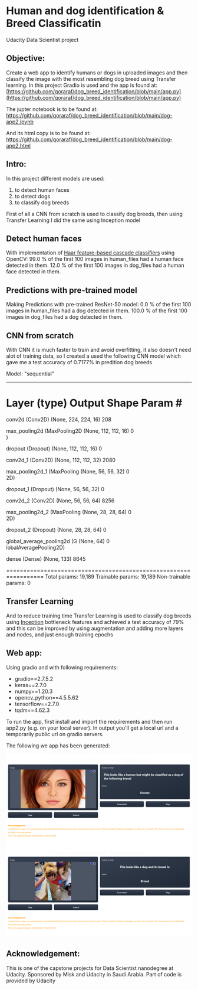 # Human and dog identification & Breed Classificatin
Udacity Data Scientist project

## Objective:
Create a web app to identify humans or dogs in uploaded images and then classify the image with the most resembling dog breed using Transfer learning.
In this project Gradio is used and the app is found at: [https://github.com/qoraraf/dog_breed_identification/blob/main/app.py](https://github.com/qoraraf/dog_breed_identification/blob/main/app.py)

The jupter notebook is to be found at: https://github.com/qoraraf/dog_breed_identification/blob/main/dog-app2.ipynb

And its html copy is to be found at: https://github.com/qoraraf/dog_breed_identification/blob/main/dog-app2.html

## Intro:
In this project different models are used:
1) to detect human faces
2) to detect dogs
3) to classify dog breeds

First of all a CNN from scratch is used to classify dog breeds, then using Transfer Learning I did the same using Inception model

## Detect human faces
With implementation of [Haar feature-based cascade classifiers](http://docs.opencv.org/trunk/d7/d8b/tutorial_py_face_detection.html) using OpenCV:
99.0 % of the first 100 images in human_files had a human face detected in them.
12.0 % of the first 100 images in dog_files had a human face detected in them.

## Predictions with pre-trained model
Making Predictions with pre-trained ResNet-50 model:
0.0 % of the first 100 images in human_files had a dog detected in them.
100.0 % of the first 100 images in dog_files had a dog detected in them.

## CNN from scratch
With CNN it is much faster to train and avoid overfitting, it also doesn't need alot of training data, so I created a used the following CNN model which gave me a test accuracy of 0.7177% in predition dog breeds

Model: "sequential"
_________________________________________________________________
 Layer (type)                Output Shape              Param #   
=================================================================
 conv2d (Conv2D)             (None, 224, 224, 16)      208       
                                                                 
 max_pooling2d (MaxPooling2D  (None, 112, 112, 16)     0         
 )                                                               
                                                                 
 dropout (Dropout)           (None, 112, 112, 16)      0         
                                                                 
 conv2d_1 (Conv2D)           (None, 112, 112, 32)      2080      
                                                                 
 max_pooling2d_1 (MaxPooling  (None, 56, 56, 32)       0         
 2D)                                                             
                                                                 
 dropout_1 (Dropout)         (None, 56, 56, 32)        0         
                                                                 
 conv2d_2 (Conv2D)           (None, 56, 56, 64)        8256      
                                                                 
 max_pooling2d_2 (MaxPooling  (None, 28, 28, 64)       0         
 2D)                                                             
                                                                 
 dropout_2 (Dropout)         (None, 28, 28, 64)        0         
                                                                 
 global_average_pooling2d (G  (None, 64)               0         
 lobalAveragePooling2D)                                          
                                                                 
 dense (Dense)               (None, 133)               8645      
                                                                 
=================================================================
Total params: 19,189
Trainable params: 19,189
Non-trainable params: 0

## Transfer Learning
And to reduce training time Transfer Learning is used to classify dog breeds using [Inception](https://s3-us-west-1.amazonaws.com/udacity-aind/dog-project/DogInceptionV3Data.npz) bottleneck features and achieved a test accuracy of 79% and this can be improved by using augmentation and adding more layers and nodes, and just enough training epochs

## Web app:
Using gradio and with following requirements:
- gradio==2.7.5.2
- keras==2.7.0
- numpy==1.20.3
- opencv_python==4.5.5.62
- tensorflow==2.7.0
- tqdm==4.62.3

To run the app, first install and import the requirements and then run app2.py (e.g. on your local server). In output you'll get a local url and a temporarily public url on gradio servers.

The following we app has been generated:

![Screenshot1](screenshot%20(3).png)
![Screenshot2](screenshot%20(4).png)

## Acknowledgement:
This is one of the capstone projects for Data Scientist nanodegree at Udacity. Sponsored by Misk and Udacity in Saudi Arabia.
Part of code is provided by Udacity
